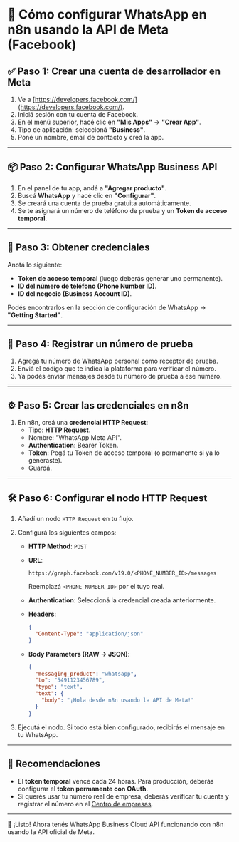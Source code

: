 # 💬 Cómo configurar WhatsApp en n8n usando la API de Meta (Facebook)

## ✅ Paso 1: Crear una cuenta de desarrollador en Meta

1. Ve a [https://developers.facebook.com/](https://developers.facebook.com/).
2. Iniciá sesión con tu cuenta de Facebook.
3. En el menú superior, hacé clic en **"Mis Apps"** → **"Crear App"**.
4. Tipo de aplicación: seleccioná **"Business"**.
5. Poné un nombre, email de contacto y creá la app.

---

## 📦 Paso 2: Configurar WhatsApp Business API

1. En el panel de tu app, andá a **"Agregar producto"**.
2. Buscá **WhatsApp** y hacé clic en **"Configurar"**.
3. Se creará una cuenta de prueba gratuita automáticamente.
4. Se te asignará un número de teléfono de prueba y un **Token de acceso temporal**.

---

## 🔐 Paso 3: Obtener credenciales

Anotá lo siguiente:

- **Token de acceso temporal** (luego deberás generar uno permanente).
- **ID del número de teléfono (Phone Number ID)**.
- **ID del negocio (Business Account ID)**.

Podés encontrarlos en la sección de configuración de WhatsApp → **"Getting Started"**.

---

## 🧪 Paso 4: Registrar un número de prueba

1. Agregá tu número de WhatsApp personal como receptor de prueba.
2. Enviá el código que te indica la plataforma para verificar el número.
3. Ya podés enviar mensajes desde tu número de prueba a ese número.

---

## ⚙️ Paso 5: Crear las credenciales en n8n

1. En n8n, creá una **credencial HTTP Request**:
   - Tipo: **HTTP Request**.
   - Nombre: "WhatsApp Meta API".
   - **Authentication**: Bearer Token.
   - **Token**: Pegá tu Token de acceso temporal (o permanente si ya lo generaste).
   - Guardá.

---

## 🛠️ Paso 6: Configurar el nodo HTTP Request

1. Añadí un nodo `HTTP Request` en tu flujo.
2. Configurá los siguientes campos:

   - **HTTP Method**: `POST`
   - **URL**:  
     ```
     https://graph.facebook.com/v19.0/<PHONE_NUMBER_ID>/messages
     ```
     Reemplazá `<PHONE_NUMBER_ID>` por el tuyo real.

   - **Authentication**: Seleccioná la credencial creada anteriormente.

   - **Headers**:
     ```json
     {
       "Content-Type": "application/json"
     }
     ```

   - **Body Parameters (RAW → JSON)**:
     ```json
     {
       "messaging_product": "whatsapp",
       "to": "5491123456789",
       "type": "text",
       "text": {
         "body": "¡Hola desde n8n usando la API de Meta!"
       }
     }
     ```

3. Ejecutá el nodo. Si todo está bien configurado, recibirás el mensaje en tu WhatsApp.

---

## 🧩 Recomendaciones

- El **token temporal** vence cada 24 horas. Para producción, deberás configurar el **token permanente con OAuth**.
- Si querés usar tu número real de empresa, deberás verificar tu cuenta y registrar el número en el [Centro de empresas](https://business.facebook.com/).

---

🎉 ¡Listo! Ahora tenés WhatsApp Business Cloud API funcionando con n8n usando la API oficial de Meta.
